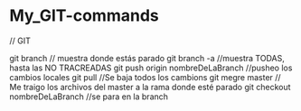 # My_GIT-commands

// GIT

git branch                                  // muestra donde estás parado 
git branch -a                               //muestra TODAS, hasta las NO TRACREADAS
git push origin nombreDeLaBranch            //pusheo los cambios locales
git pull                                    //Se baja todos los cambions
git megre master                            // Me traigo los archivos del master a la rama donde esté parado
git checkout nombreDeLaBranch               //se para en la branch
